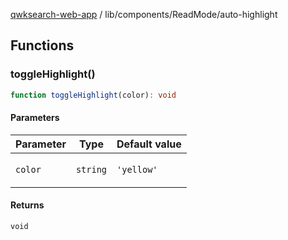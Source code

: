 [qwksearch-web-app](../../../modules.md) / lib/components/ReadMode/auto-highlight

## Functions

### toggleHighlight()

```ts
function toggleHighlight(color): void
```

#### Parameters

<table>
<thead>
<tr>
<th>Parameter</th>
<th>Type</th>
<th>Default value</th>
</tr>
</thead>
<tbody>
<tr>
<td>

`color`

</td>
<td>

`string`

</td>
<td>

`'yellow'`

</td>
</tr>
</tbody>
</table>

#### Returns

`void`
